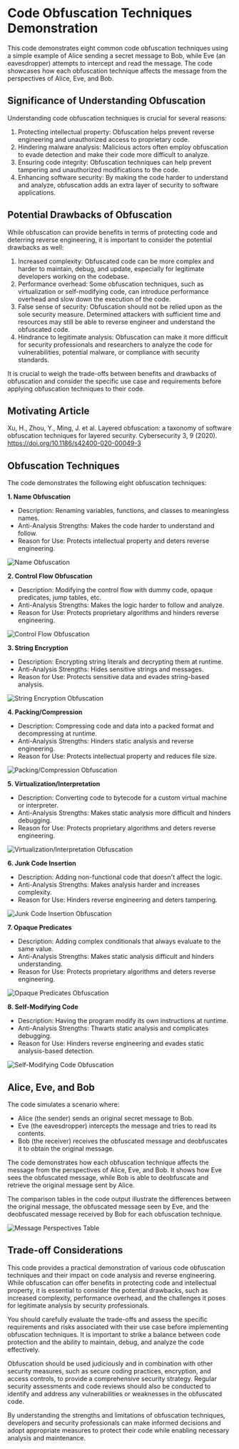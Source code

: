 # Code Obfuscation Techniques Demonstration

This code demonstrates eight common code obfuscation techniques using a simple example of Alice sending a secret message to Bob, while Eve (an eavesdropper) attempts to intercept and read the message. The code showcases how each obfuscation technique affects the message from the perspectives of Alice, Eve, and Bob.

## Significance of Understanding Obfuscation

Understanding code obfuscation techniques is crucial for several reasons:

1. Protecting intellectual property: Obfuscation helps prevent reverse engineering and unauthorized access to proprietary code.
2. Hindering malware analysis: Malicious actors often employ obfuscation to evade detection and make their code more difficult to analyze.
3. Ensuring code integrity: Obfuscation techniques can help prevent tampering and unauthorized modifications to the code.
4. Enhancing software security: By making the code harder to understand and analyze, obfuscation adds an extra layer of security to software applications.

## Potential Drawbacks of Obfuscation

While obfuscation can provide benefits in terms of protecting code and deterring reverse engineering, it is important to consider the potential drawbacks as well:

1. Increased complexity: Obfuscated code can be more complex and harder to maintain, debug, and update, especially for legitimate developers working on the codebase.
2. Performance overhead: Some obfuscation techniques, such as virtualization or self-modifying code, can introduce performance overhead and slow down the execution of the code.
3. False sense of security: Obfuscation should not be relied upon as the sole security measure. Determined attackers with sufficient time and resources may still be able to reverse engineer and understand the obfuscated code.
4. Hindrance to legitimate analysis: Obfuscation can make it more difficult for security professionals and researchers to analyze the code for vulnerabilities, potential malware, or compliance with security standards.

It is crucial to weigh the trade-offs between benefits and drawbacks of obfuscation and consider the specific use case and requirements before applying obfuscation techniques to their code.

## Motivating Article
Xu, H., Zhou, Y., Ming, J. et al. Layered obfuscation: a taxonomy of software obfuscation techniques for layered security. Cybersecurity 3, 9 (2020). https://doi.org/10.1186/s42400-020-00049-3

## Obfuscation Techniques

The code demonstrates the following eight obfuscation techniques:

**1. Name Obfuscation**
   - Description: Renaming variables, functions, and classes to meaningless names.
   - Anti-Analysis Strengths: Makes the code harder to understand and follow.
   - Reason for Use: Protects intellectual property and deters reverse engineering.
     
![Name Obfuscation](https://github.com/ericyoc/obfuscation_techniques_demo/blob/main/name_obf.jpg)

**2. Control Flow Obfuscation**
   - Description: Modifying the control flow with dummy code, opaque predicates, jump tables, etc.
   - Anti-Analysis Strengths: Makes the logic harder to follow and analyze.
   - Reason for Use: Protects proprietary algorithms and hinders reverse engineering.
     
![Control Flow Obfuscation](https://github.com/ericyoc/obfuscation_techniques_demo/blob/main/control_obf.jpg)

**3. String Encryption**
   - Description: Encrypting string literals and decrypting them at runtime.
   - Anti-Analysis Strengths: Hides sensitive strings and messages.
   - Reason for Use: Protects sensitive data and evades string-based analysis.
     
![String Encryption Obfuscation](https://github.com/ericyoc/obfuscation_techniques_demo/blob/main/string_obf.jpg)

**4. Packing/Compression**
   - Description: Compressing code and data into a packed format and decompressing at runtime.
   - Anti-Analysis Strengths: Hinders static analysis and reverse engineering.
   - Reason for Use: Protects intellectual property and reduces file size.
     
![Packing/Compression Obfuscation](https://github.com/ericyoc/obfuscation_techniques_demo/blob/main/pack_obf.jpg)

**5. Virtualization/Interpretation**
   - Description: Converting code to bytecode for a custom virtual machine or interpreter.
   - Anti-Analysis Strengths: Makes static analysis more difficult and hinders debugging.
   - Reason for Use: Protects proprietary algorithms and deters reverse engineering.
     
![Virtualization/Interpretation Obfuscation](https://github.com/ericyoc/obfuscation_techniques_demo/blob/main/virt_obf.jpg)

**6. Junk Code Insertion**
   - Description: Adding non-functional code that doesn't affect the logic.
   - Anti-Analysis Strengths: Makes analysis harder and increases complexity.
   - Reason for Use: Hinders reverse engineering and deters tampering.
     
![Junk Code Insertion Obfuscation](https://github.com/ericyoc/obfuscation_techniques_demo/blob/main/junk_obf.jpg)

**7. Opaque Predicates**
   - Description: Adding complex conditionals that always evaluate to the same value.
   - Anti-Analysis Strengths: Makes static analysis difficult and hinders understanding.
   - Reason for Use: Protects proprietary algorithms and deters reverse engineering.
     
![Opaque Predicates Obfuscation](https://github.com/ericyoc/obfuscation_techniques_demo/blob/main/opaque_obf.jpg)

**8. Self-Modifying Code**
   - Description: Having the program modify its own instructions at runtime.
   - Anti-Analysis Strengths: Thwarts static analysis and complicates debugging.
   - Reason for Use: Hinders reverse engineering and evades static analysis-based detection.
     
![Self-Modifying Code Obfuscation](https://github.com/ericyoc/obfuscation_techniques_demo/blob/main/self_mod_obf.jpg)

## Alice, Eve, and Bob

The code simulates a scenario where:

- Alice (the sender) sends an original secret message to Bob.
- Eve (the eavesdropper) intercepts the message and tries to read its contents.
- Bob (the receiver) receives the obfuscated message and deobfuscates it to obtain the original message.

The code demonstrates how each obfuscation technique affects the message from the perspectives of Alice, Eve, and Bob. It shows how Eve sees the obfuscated message, while Bob is able to deobfuscate and retrieve the original message sent by Alice.

The comparison tables in the code output illustrate the differences between the original message, the obfuscated message seen by Eve, and the deobfuscated message received by Bob for each obfuscation technique.

![Message Perspectives Table](https://github.com/ericyoc/obfuscation_techniques_demo/blob/main/message_compare.jpg)

## Trade-off Considerations

This code provides a practical demonstration of various code obfuscation techniques and their impact on code analysis and reverse engineering. While obfuscation can offer benefits in protecting code and intellectual property, it is essential to consider the potential drawbacks, such as increased complexity, performance overhead, and the challenges it poses for legitimate analysis by security professionals.

You should carefully evaluate the trade-offs and assess the specific requirements and risks associated with their use case before implementing obfuscation techniques. It is important to strike a balance between code protection and the ability to maintain, debug, and analyze the code effectively.

Obfuscation should be used judiciously and in combination with other security measures, such as secure coding practices, encryption, and access controls, to provide a comprehensive security strategy. Regular security assessments and code reviews should also be conducted to identify and address any vulnerabilities or weaknesses in the obfuscated code.

By understanding the strengths and limitations of obfuscation techniques, developers and security professionals can make informed decisions and adopt appropriate measures to protect their code while enabling necessary analysis and maintenance.
